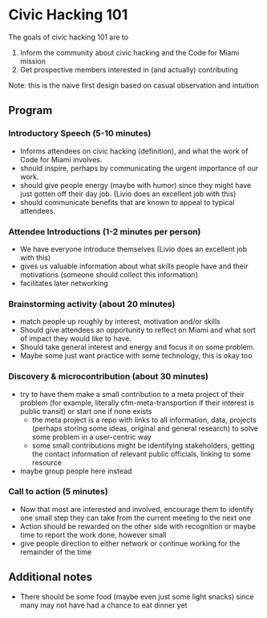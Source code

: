 # Civic Hacking 101

The goals of civic hacking 101 are to

1. Inform the community about civic hacking and the Code for Miami mission
2. Get prospective members interested in (and actually) contributing

Note: this is the naive first design based on casual observation and intuition

## Program

### Introductory Speech (5-10 minutes)

* Informs attendees on civic hacking (definition), and what the work of Code for Miami involves.
* should inspire, perhaps by communicating the urgent importance of our work.
* should give people energy (maybe with humor) since they might have just gotten off their day job. (Livio does an excellent job with this)
* should communicate benefits that are known to appeal to typical attendees.

### Attendee Introductions (1-2 minutes per person)

* We have everyone introduce themselves (Livio does an excellent job with this)
* gives us valuable information about what skills people have and their motivations (someone should collect this information)
* facilitates later networking

### Brainstorming activity (about 20 minutes)

* match people up roughly by interest, motivation and/or skills
* Should give attendees an opportunity to reflect on Miami and what sort of impact they would like to have.
* Should take general interest and energy and focus it on some problem.
* Maybe some just want practice with some technology, this is okay too

### Discovery & microcontribution (about 30 minutes)

* try to have them make a small contribution to a meta project of their problem (for example, literally cfm-meta-transportion if their interest is public transit) or start one if none exists
    * the meta project is a repo with links to all information, data, projects (perhaps storing some ideas, original and general research) to solve some problem in a user-centric way
    * some small contributions might be identifying stakeholders, getting the contact information of relevant public officials, linking to some resource
* maybe group people here instead

### Call to action (5 minutes)

* Now that most are interested and involved, encourage them to identify one small step they can take from the current meeting to the next one
* Action should be rewarded on the other side with recognition or maybe time to report the work done, however small
* give people direction to either network or continue working for the remainder of the time

## Additional notes

* There should be some food (maybe even just some light snacks) since many may not have had a chance to eat dinner yet




